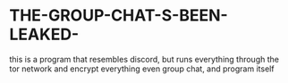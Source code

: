 # THE-GROUP-CHAT-S-BEEN-LEAKED-
this is a program that resembles discord, but runs everything through the tor network and encrypt everything even group chat, and program itself
